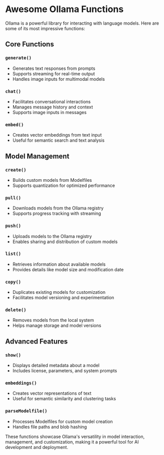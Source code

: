 

  # Awesome Ollama Functions

Ollama is a powerful library for interacting with language models. Here are some of its most impressive functions:

## Core Functions

### `generate()`
- Generates text responses from prompts
- Supports streaming for real-time output
- Handles image inputs for multimodal models

### `chat()`
- Facilitates conversational interactions
- Manages message history and context
- Supports image inputs in messages

### `embed()`
- Creates vector embeddings from text input
- Useful for semantic search and text analysis

## Model Management

### `create()`
- Builds custom models from Modelfiles
- Supports quantization for optimized performance

### `pull()`
- Downloads models from the Ollama registry
- Supports progress tracking with streaming

### `push()`
- Uploads models to the Ollama registry
- Enables sharing and distribution of custom models

### `list()`
- Retrieves information about available models
- Provides details like model size and modification date

### `copy()`
- Duplicates existing models for customization
- Facilitates model versioning and experimentation

### `delete()`
- Removes models from the local system
- Helps manage storage and model versions

## Advanced Features

### `show()`
- Displays detailed metadata about a model
- Includes license, parameters, and system prompts

### `embeddings()`
- Creates vector representations of text
- Useful for semantic similarity and clustering tasks

### `parseModelfile()`
- Processes Modelfiles for custom model creation
- Handles file paths and blob hashing

These functions showcase Ollama's versatility in model interaction, management, and customization, making it a powerful tool for AI development and deployment.

  